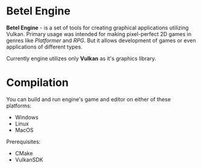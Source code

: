 # Betel Engine
**Betel Engine** - is a set of tools for creating graphical applications utilizing Vulkan.
Primary usage was intended for making pixel-perfect 2D games in genres like *Platformer* and *RPG*. 
But it allows development of games or even applications of different types.

Currently engine utilizes only **Vulkan** as it's graphics library.

# Compilation
You can build and run engine's game and editor on either of these platforms:
* Windows
* Linux
* MacOS

Prerequisites:
* CMake
* VulkanSDK
